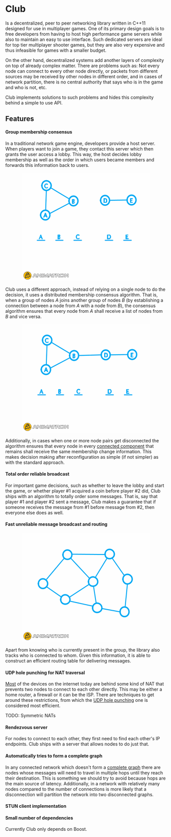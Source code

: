 # Club

Is a decentralized, peer to peer networking library written in C++11 designed for use in multiplayer games. One of its primary design goals is to free developers from having to host high performance game servers while also to maintain an easy to use interface. Such dedicated servers are ideal for top tier multiplayer shooter games, but they are also very expensive and thus infeasible for games with a smaller budget.

On the other hand, decentralized systems add another layers of complexity on top of already complex matter. There are problems such as: Not every node can connect to every other node directly, or packets from different sources may be received by other nodes in different order, and in cases of network partition, there is no central authority that says who is in the game and who is not, etc.

Club implements solutions to such problems and hides this complexity behind a simple to use API.

## Features

#### Group membership consensus

In a traditional network game engine, developers provide a host server. When players want to join a game, they contact this server which then grants the user access a lobby. This way, the host decides lobby membership as well as the order in which users became members and forwards this information back to users.

<p align="center">
  <img src="docs/fuse.gif"/>
</p>

Club uses a different approach, instead of relying on a single node to do the decision, it uses a distributed membership consensus algorithm. That is, when a group of nodes *A* joins another group of nodes *B* (by establishing a connection between a node from *A* with a node from *B*), the consensus algorithm ensures that every node from *A* shall receive a list of nodes from *B* and vice versa.

<p align="center">
  <img src="docs/disconnect.gif"/>
</p>

Additionally, in cases when one or more node pairs get disconnected the algorithm ensures that every node in every [connected component](https://en.wikipedia.org/wiki/Connected_component_(graph_theory)) that remains shall receive the same membership change information. This makes decision making after reconfiguration as simple (if not simpler) as with the standard approach.

#### Total order reliable broadcast

For important game decisions, such as whether to leave the lobby and start the game, or whether player #1 acquired a coin before player #2 did, Club ships with an algorithm to totally order some messages. That is, say that player #1 and player #2 sent a message, Club makes a guarantee that if someone receives the message from #1 before message from #2, then everyone else does as well.

#### Fast unreliable message broadcast and routing

<p align="center">
  <img src="docs/broadcast.gif"/>
</p>

Apart from knowing who is currently present in the group, the library also tracks who is connected to whom. Given this information, it is able to construct an efficient routing table for delivering messages.

#### UDP hole punching for NAT traversal

[Most](http://nattest.net.in.tum.de/results.php) of the devices on the internet today are behind some kind of NAT that prevents two nodes to connect to each other directly. This may be either a home router, a firewall or it can be the ISP. There are techniques to get around these restrictions, from which the [UDP hole punching](https://en.wikipedia.org/wiki/UDP_hole_punching) one is considered most efficient.

TODO: Symmetric NATs

#### Rendezvous server

For nodes to connect to each other, they first need to find each other's IP endpoints. Club ships with a server that allows nodes to do just that.

#### Automatically tries to form a complete graph

In any connected network which doesn't form a [complete graph](https://en.wikipedia.org/wiki/Complete_graph) there are nodes whose messages will need to travel in multiple hops until they reach their destination. This is something we should try to avoid because hops are the main source of latency. Additionally, in a network with relatively many nodes compared to the number of connections is more likely that a disconnection will partition the network into two disconnected graphs.

#### STUN client implementation

#### Small number of dependencies

Currently Club only depends on Boost.

